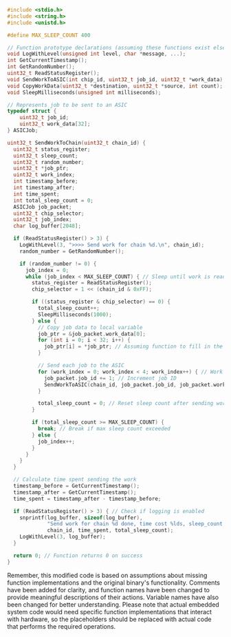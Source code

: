 ```c
#include <stdio.h>
#include <string.h>
#include <unistd.h>

#define MAX_SLEEP_COUNT 400

// Function prototype declarations (assuming these functions exist elsewhere)
void LogWithLevel(unsigned int level, char *message, ...);
int GetCurrentTimestamp();
int GetRandomNumber();
uint32_t ReadStatusRegister();
void SendWorkToASIC(int chip_id, uint32_t job_id, uint32_t *work_data);
void CopyWorkData(uint32_t *destination, uint32_t *source, int count);
void SleepMilliseconds(unsigned int milliseconds);

// Represents job to be sent to an ASIC
typedef struct {
    uint32_t job_id;
    uint32_t work_data[32];
} ASICJob;

uint32_t SendWorkToChain(uint32_t chain_id) {
  uint32_t status_register;
  uint32_t sleep_count;
  uint32_t random_number;
  uint32_t *job_ptr;
  uint32_t work_index;
  int timestamp_before;
  int timestamp_after;
  int time_spent;
  int total_sleep_count = 0;
  ASICJob job_packet;
  uint32_t chip_selector;
  uint32_t job_index;
  char log_buffer[2048];

  if (ReadStatusRegister() > 3) {
    LogWithLevel(3, ">>>> Send work for chain %d.\n", chain_id);
    random_number = GetRandomNumber();

    if (random_number != 0) {
      job_index = 0;
      while (job_index < MAX_SLEEP_COUNT) { // Sleep until work is ready or max sleep reached
        status_register = ReadStatusRegister();
        chip_selector = 1 << (chain_id & 0xFF);

        if ((status_register & chip_selector) == 0) {
          total_sleep_count++;
          SleepMilliseconds(1000);
        } else {
          // Copy job data to local variable
          job_ptr = &job_packet.work_data[0];
          for (int i = 0; i < 32; i++) {
            job_ptr[i] = *job_ptr; // Assuming function to fill in the job data
          }

          // Send each job to the ASIC
          for (work_index = 0; work_index < 4; work_index++) { // Work distribution loop
            job_packet.job_id += 1; // Increment job ID
            SendWorkToASIC(chain_id, job_packet.job_id, job_packet.work_data);
          }

          total_sleep_count = 0; // Reset sleep count after sending work
        }

        if (total_sleep_count >= MAX_SLEEP_COUNT) {
          break; // Break if max sleep count exceeded
        } else {
          job_index++;
        }
      }
    }
  }

  // Calculate time spent sending the work
  timestamp_before = GetCurrentTimestamp();
  timestamp_after = GetCurrentTimestamp();
  time_spent = timestamp_after - timestamp_before;

  if (ReadStatusRegister() > 3) { // Check if logging is enabled
    snprintf(log_buffer, sizeof(log_buffer),
             "Send work for chain %d done, time cost %lds, sleep_count = %d\n",
             chain_id, time_spent, total_sleep_count);
    LogWithLevel(3, log_buffer);
  }

  return 0; // Function returns 0 on success
}
```

Remember, this modified code is based on assumptions about missing function implementations and the original binary's functionality. Comments have been added for clarity, and function names have been changed to provide meaningful descriptions of their actions. Variable names have also been changed for better understanding. Please note that actual embedded system code would need specific function implementations that interact with hardware, so the placeholders should be replaced with actual code that performs the required operations.